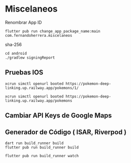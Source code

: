 # Miscelaneos

Renombrar App ID
```
flutter pub run change_app_package_name:main com.fernandoherrera.miscelaneos
```

sha-256
```
cd android
./gradlew signingReport
```


## Pruebas IOS
```
xcrun simctl openurl booted https://pokemon-deep-linking.up.railway.app/pokemons/1/

xcrun simctl openurl booted https://pokemon-deep-linking.up.railway.app/pokemons
```

## Cambiar API Keys de Google Maps


## Generador de Código ( ISAR, Riverpod )
```
dart run build_runner build
flutter pub run build_runner build

flutter pub run build_runner watch

```

